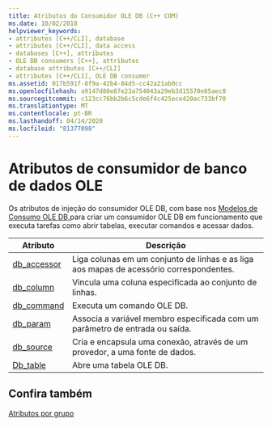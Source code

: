 ```yaml
---
title: Atributos do Consumidor OLE DB (C++ COM)
ms.date: 10/02/2018
helpviewer_keywords:
- attributes [C++/CLI], database
- attributes [C++/CLI], data access
- databases [C++], attributes
- OLE DB consumers [C++], attributes
- database attributes [C++/CLI]
- attributes [C++/CLI], OLE DB consumer
ms.assetid: 017b591f-8f9a-42b4-84d5-cc42a21ab0cc
ms.openlocfilehash: a9147d80e87e23a754043a29eb3d15570e85aec0
ms.sourcegitcommit: c123cc76bb2b6c5cde6f4c425ece420ac733bf70
ms.translationtype: MT
ms.contentlocale: pt-BR
ms.lasthandoff: 04/14/2020
ms.locfileid: "81377098"
---
```

# <a name="ole-db-consumer-attributes"></a>Atributos de consumidor de banco de dados OLE

Os atributos de injeção do consumidor OLE DB, com base nos [Modelos de Consumo OLE DB,](../../data/oledb/ole-db-consumer-templates-reference.md)para criar um consumidor OLE DB em funcionamento que executa tarefas como abrir tabelas, executar comandos e acessar dados.

|Atributo|Descrição|
|---------------|-----------------|
|[db_accessor](db-accessor.md)|Liga colunas em um conjunto de linhas e as liga aos mapas de acessório correspondentes.|
|[db_column](db-column.md)|Vincula uma coluna especificada ao conjunto de linhas.|
|[db_command](db-command.md)|Executa um comando OLE DB.|
|[db_param](db-param.md)|Associa a variável membro especificada com um parâmetro de entrada ou saída.|
|[db_source](db-source.md)|Cria e encapsula uma conexão, através de um provedor, a uma fonte de dados.|
|[Db_table](db-table.md)|Abre uma tabela OLE DB.|

## <a name="see-also"></a>Confira também

[Atributos por grupo](attributes-by-group.md)
